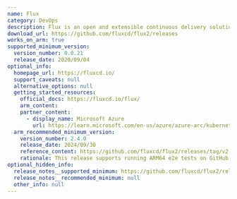 ```yaml
---
name: Flux
category: DevOps
description: Flux is an open and extensible continuous delivery solution for Kubernetes.
download_url: https://github.com/fluxcd/flux2/releases
works_on_arm: true
supported_minimum_version:
  version_number: 0.0.21
  release_date: 2020/09/04
optional_info:
  homepage_url: https://fluxcd.io/
  support_caveats: null
  alternative_options: null
  getting_started_resources:
    official_docs: https://fluxcd.io/flux/
    arm_content:
    partner_content:
      - display_name: Microsoft Azure
        url: https://learn.microsoft.com/en-us/azure/azure-arc/kubernetes/tutorial-use-gitops-flux2?tabs=azure-cli
  arm_recommended_minimum_version:
    version_number: 2.4.0
    release_date: 2024/09/30
    reference_content: https://github.com/fluxcd/flux2/releases/tag/v2.4.0
    rationale: This release supports running ARM64 e2e tests on GitHub runners, that establishes a concrete support for the architecture. It marks a feature-rich GA release, introducing Bucket v1 API with support for mTLS, proxy, and custom STS configs for AWS S3 and MinIO. GitRepository v1 adds support for OIDC authentication, enabling seamless Azure DevOps integration via AKS Workload Identity. OCIRepository v1beta2 now supports proxy authentication for container registries. HelmRelease v2 gains options to disable JSON schema validation during install and upgrade, and to adopt existing Kubernetes resources. Controllers are updated to Go 1.23, Kubernetes 1.31, Helm 3.16, SOPS 3.9, Cosign 2.4, and Notation 1.2. Compatible with Kubernetes v1.29+, Flux also supports deployment on OpenShift via OperatorHub with full multi-tenancy and scaling features.
optional_hidden_info:
  release_notes__supported_minimum: https://github.com/fluxcd/flux2/releases/tag/v0.0.21
  release_notes__recommended_minimum: null
  other_info: null
---
```

